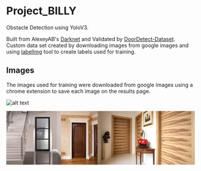# Project_BILLY

Obstacle Detection using YoloV3. 

Built from AlexeyAB's <a href="https://github.com/AlexeyAB/darknet" title="Darknet">Darknet</a> and Validated by <a href="https://github.com/MiguelARD/DoorDetect-Dataset" title="DoorDetect-Dataset">DoorDetect-Dataset</a>. Custom data set created by downloading images from google images and using <a href="https://github.com/heartexlabs/labelImg" title="labelImg">labelImg</a> tool to create labels used for training.

## Images
The images used for training were downloaded from google images using a chrome extension to save each image on the results page. 

![alt text](/readme_figures/Door_Classification.png)

![alt text](/readme_figures/Samples.png)
